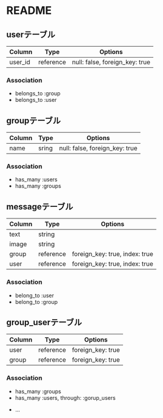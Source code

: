 # README


## userテーブル

|Column|Type|Options|
|------|----|-------|
|user_id|reference|null: false, foreign_key: true|

### Association
- belongs_to :group
- belongs_to :user


## groupテーブル

|Column|Type|Options|
|------|----|-------|
|name|sring|null: false, foreign_key: true|

### Association
- has_many :users
- has_many :groups

## messageテーブル

|Column|Type|Options|
|------|----|-------|
|text|string|
|image|string|
|group|reference|foreign_key: true, index: true|
|user|reference|foreign_key: true, index: true|

### Association
- belong_to :user
- belong_to :group


## group_userテーブル

|Column|Type|Options|
|------|----|-------|
|user|reference|foreign_key: true|
|group|reference|foreign_key: true|

### Association
- has_many :groups
- has_many :users, through: :gorup_users


* ...
